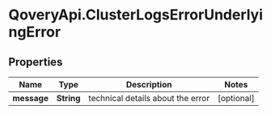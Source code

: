 # QoveryApi.ClusterLogsErrorUnderlyingError

## Properties

Name | Type | Description | Notes
------------ | ------------- | ------------- | -------------
**message** | **String** | technical details about the error | [optional] 


